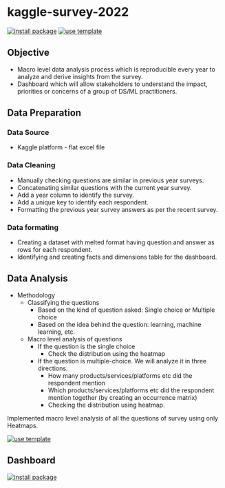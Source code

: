 # kaggle-survey-2022

[![install package][22]](https://app.powerbi.com/view?r=eyJrIjoiYzk4MzdkNTItZmUxYS00ZjFmLWFjYjUtMWY5MzQxM2Q0YjU1IiwidCI6IjU3OGQ5ZjNlLTlkMTItNDBiMi1hNjJlLWI3NzdiZGYyNTVhMiJ9)
[![use template][23]](https://www.kaggle.com/code/asksawant/macro-analysis-of-kaggle-survey-2022-using-heatmap)

[22]: https://custom-icon-badges.demolab.com/badge/-Check%20Dashboard-gold?style=for-the-badge&logo=package&logoColor=black
[23]: https://custom-icon-badges.demolab.com/badge/-EDA%20Notebook-teal?style=for-the-badge&logo=repo-template&logoColor=white

## Objective
- Macro level data analysis process which is reproducible every year to analyze and derive insights from the survey.
- Dashboard which will allow stakeholders to understand the impact, priorities or concerns of a group of DS/ML practitioners.

## Data Preparation
### Data Source
- Kaggle platform - flat excel file

### Data Cleaning
- Manually checking questions are similar in previous year surveys.
- Concatenating similar questions with the current year survey.
- Add a year column to identify the survey.
- Add a unique key to identify each respondent.
- Formatting the previous year survey answers as per the recent survey.

### Data formating
- Creating a dataset with melted format having question and answer as rows for each respondent.
- Identifying and creating facts and dimensions table for the dashboard.

## Data Analysis
- Methodology
  - Classifying the questions
    - Based on the kind of question asked: Single choice or Multiple choice
    - Based on the idea behind the question: learning, machine learning, etc.
  - Macro level analysis of questions
    - If the question is the single choice
      - Check the distribution using the heatmap
    - If the question is multiple-choice. We will analyze it in three directions.
      - How many products/services/platforms etc did the respondent mention
      - Which products/services/platforms etc did the respondent mention together (by creating an occurrence matrix)
      - Checking the distribution using heatmap.
      
Implemented macro level analysis of all the questions of survey using only Heatmaps.
<br>

[![use template][23]](https://www.kaggle.com/code/asksawant/macro-analysis-of-kaggle-survey-2022-using-heatmap)

## Dashboard
[![install package][22]](https://app.powerbi.com/view?r=eyJrIjoiYzk4MzdkNTItZmUxYS00ZjFmLWFjYjUtMWY5MzQxM2Q0YjU1IiwidCI6IjU3OGQ5ZjNlLTlkMTItNDBiMi1hNjJlLWI3NzdiZGYyNTVhMiJ9)

